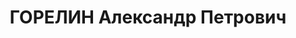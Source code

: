 ---
title: ГОРЕЛИН Александр Петрович
description: 'Род. в 1894, Кустанай, русский, обр.: окончил четырехклассное городское
  училище, б/п. Проживал: Московская обл., пос. Сходня, Мухановский просп., д. 8,
  кв. 3. Мастер в машинном цехе мебельной фабрики "Возрождение" на ст.Сходня Октябрьской
  ж.д.

  Арестован 18.10.1937. Обв. в участии в белогвардейской террористической организации
  - РОВС. Приговор: ВК ВС СССР, 15.11.1937 – ВМН. Расстрелян 15.11.1937, г.Москва.

  Реабилитирован ВК ВС СССР 02.09.1958'
---